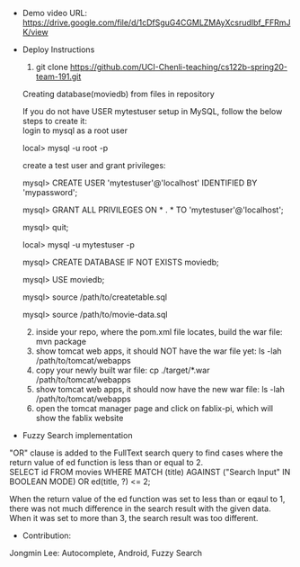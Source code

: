 - Demo video URL: https://drive.google.com/file/d/1cDfSguG4CGMLZMAyXcsrudIbf_FFRmJK/view

- Deploy Instructions
    1. git clone https://github.com/UCI-Chenli-teaching/cs122b-spring20-team-191.git
    
    Creating database(moviedb) from files in repository
    
    If you do not have USER mytestuser setup in MySQL, follow the below steps to create it:\
    login to mysql as a root user

    local> mysql -u root -p
    
    create a test user and grant privileges:

    mysql> CREATE USER 'mytestuser'@'localhost' IDENTIFIED BY 'mypassword';
    
    mysql> GRANT ALL PRIVILEGES ON * . * TO 'mytestuser'@'localhost';
    
    mysql> quit;
    
    local> mysql -u mytestuser -p
    
    mysql> CREATE DATABASE IF NOT EXISTS moviedb;
    
    mysql> USE moviedb;
    
    mysql> source /path/to/createtable.sql 
    
    mysql> source /path/to/movie-data.sql
    

    2. inside your repo, where the pom.xml file locates, build the war file:
    mvn package
    3. show tomcat web apps, it should NOT have the war file yet:
    ls -lah /path/to/tomcat/webapps
    4. copy your newly built war file:
    cp ./target/*.war /path/to/tomcat/webapps
    5. show tomcat web apps, it should now have the new war file:
    ls -lah /path/to/tomcat/webapps
    6. open the tomcat manager page and click on fablix-pi, which will show the fablix website
    
    

- Fuzzy Search implementation  
  
"OR" clause is added to the FullText search query to find cases where the return value of ed function is less than or equal to 2.  
SELECT id FROM movies WHERE MATCH (title) AGAINST ("Search Input" IN BOOLEAN MODE) OR ed(title, ?) <= 2;  
  
When the return value of the ed function was set to less than or eqaul to 1, there was not much difference in the search result with the given data. When it was set to more than 3, the search result was too different.  
   
- Contribution:

Jongmin Lee: Autocomplete, Android, Fuzzy Search
